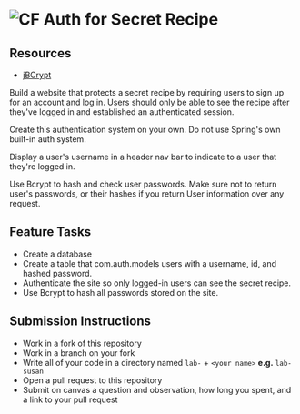 # ![CF](http://i.imgur.com/7v5ASc8.png) Auth for Secret Recipe

## Resources
* [jBCrypt](https://www.mindrot.org/projects/jBCrypt/)

Build a website that protects a secret recipe by requiring users to sign up
for an account and log in. Users should only be able to see the recipe after
they've logged in and established an authenticated session.

Create this authentication system on your own. Do not use Spring's own built-in
auth system.

Display a user's username in a header nav bar to indicate to a user that they're
logged in.

Use Bcrypt to hash and check user passwords. Make sure not to return user's
passwords, or their hashes if you return User information over any request.

## Feature Tasks
* Create a database
* Create a table that com.auth.models users with a username, id, and hashed password.
* Authenticate the site so only logged-in users can see the secret recipe.
* Use Bcrypt to hash all passwords stored on the site.

## Submission Instructions
* Work in a fork of this repository
* Work in a branch on your fork
* Write all of your code in a directory named `lab-` + `<your name>` **e.g.** `lab-susan`
* Open a pull request to this repository
* Submit on canvas a question and observation, how long you spent, and a link to
  your pull request
